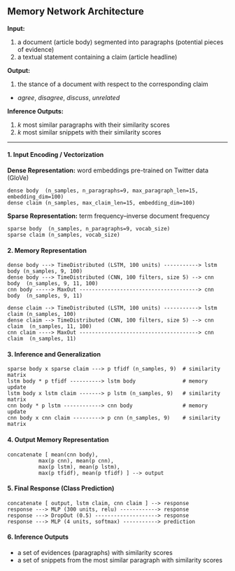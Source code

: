 ## Memory Network Architecture

**Input:**  
1. a document (article body) segmented into paragraphs (potential pieces of evidence)  
2. a textual statement containing a claim (article headline)

**Output:**  
1. the stance of a document with respect to the corresponding claim
- *agree*, *disagree*, *discuss*, *unrelated*

**Inference Outputs:**  
1. *k* most similar paragraphs with their similarity scores  
2. *k* most similar snippets with their similarity scores

-----------------------------------------

#### 1. Input Encoding / Vectorization

**Dense Representation:** word embeddings pre-trained on Twitter data (GloVe)
```
dense body  (n_samples, n_paragraphs=9, max_paragraph_len=15, embedding_dim=100)
dense claim (n_samples, max_claim_len=15, embedding_dim=100)
```

**Sparse Representation:** term frequency–inverse document frequency
```
sparse body  (n_samples, n_paragraphs=9, vocab_size)
sparse claim (n_samples, vocab_size)
```

#### 2. Memory Representation
```
dense body ---> TimeDistributed (LSTM, 100 units) -----------> lstm body (n_samples, 9, 100)
dense body ---> TimeDistributed (CNN, 100 filters, size 5) --> cnn body  (n_samples, 9, 11, 100)
cnn body -----> MaxOut --------------------------------------> cnn body  (n_samples, 9, 11)

dense claim --> TimeDistributed (LSTM, 100 units) -----------> lstm claim (n_samples, 100)
dense claim --> TimeDistributed (CNN, 100 filters, size 5) --> cnn claim  (n_samples, 11, 100)
cnn claim ----> MaxOut --------------------------------------> cnn claim  (n_samples, 11)
```

#### 3. Inference and Generalization
```
sparse body x sparse claim ---> p tfidf (n_samples, 9)  # similarity matrix
lstm body * p tfidf ----------> lstm body               # memory update
lstm body x lstm claim -------> p lstm (n_samples, 9)   # similarity matrix
cnn body * p lstm ------------> cnn body                # memory update
cnn body x cnn claim ---------> p cnn (n_samples, 9)    # similarity matrix
```

#### 4. Output Memory Representation
```
concatenate [ mean(cnn body),
	      max(p cnn), mean(p cnn),
	      max(p lstm), mean(p lstm),
	      max(p tfidf), mean(p tfidf) ] --> output
```

#### 5. Final Response (Class Prediction)
```
concatenate [ output, lstm claim, cnn claim ] --> response
response ---> MLP (300 units, relu) ------------> response
response ---> DropOut (0.5) --------------------> response
response ---> MLP (4 units, softmax) -----------> prediction
```

#### 6. Inference Outputs
- a set of evidences (paragraphs) with similarity scores
- a set of snippets from the most similar paragraph with similarity scores
